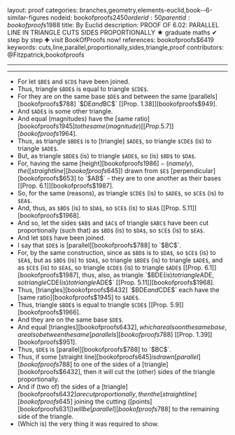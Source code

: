 layout: proof
categories: branches,geometry,elements-euclid,book--6-similar-figures
nodeid: bookofproofs$2450
orderid: 50
parentid: bookofproofs$1988
title: By Euclid
description: PROOF OF 6.02: PARALLEL LINE IN TRIANGLE CUTS SIDES PROPORTIONALLY &#9733; graduate maths &#10004; step by step &#10010; visit BookOfProofs now!
references: bookofproofs$6419
keywords: cuts,line,parallel,proportionally,sides,triangle,proof
contributors: @Fitzpatrick,bookofproofs

---


---



* For let `$BE$` and `$CD$` have been joined.
* Thus, triangle `$BDE$` is equal to triangle `$CDE$`.
* For they are on the same base `$DE$` and between the same [parallels][bookofproofs$788] `$DE$` and `$BC$` [[Prop. 1.38]][bookofproofs$949].
* And `$ADE$` is some other triangle.
* And equal (magnitudes) have the [same ratio][bookofproofs$1945] to the same (magnitude) [[Prop. 5.7]][bookofproofs$1964].
* Thus, as triangle `$BDE$` is to [triangle] `$ADE$`, so triangle `$CDE$` (is) to triangle `$ADE$`.
* But, as triangle `$BDE$` (is) to triangle `$ADE$`, so (is) `$BD$` to `$DA$`.
* For, having the same [height][bookofproofs$1986] - (namely), the ([straight line][bookofproofs$645]) drawn from `$E$` [perpendicular][bookofproofs$653] to `$AB$` - they are to one another as their bases [[Prop. 6.1]][bookofproofs$1987].
* So, for the same (reasons), as triangle `$CDE$` (is) to `$ADE$`, so `$CE$` (is) to `$EA$`.
* And, thus, as `$BD$` (is) to `$DA$`, so `$CE$` (is) to `$EA$` [[Prop. 5.11]][bookofproofs$1968].
* And so, let the sides `$AB$` and `$AC$` of triangle `$ABC$` have been cut proportionally (such that) as `$BD$` (is) to `$DA$`, so `$CE$` (is) to `$EA$`.
* And let `$DE$` have been joined.
* I say that `$DE$` is [parallel][bookofproofs$788] to `$BC$`.
* For, by the same construction, since as `$BD$` is to `$DA$`, so `$CE$` (is) to `$EA$`, but as `$BD$` (is) to `$DA$`, so triangle `$BDE$` (is) to triangle `$ADE$`, and as `$CE$` (is) to `$EA$`, so triangle `$CDE$` (is) to triangle `$ADE$` [[Prop. 6.1]][bookofproofs$1987], thus, also, as triangle `$BDE$` (is) to triangle `$ADE$`, so triangle `$CDE$` (is) to triangle `$ADE$` [[Prop. 5.11]][bookofproofs$1968].
* Thus, [triangles][bookofproofs$6432] `$BDE$` and `$CDE$` each have the [same ratio][bookofproofs$1945] to `$ADE$`.
* Thus, triangle `$BDE$` is equal to triangle `$CDE$` [[Prop. 5.9]][bookofproofs$1966].
* And they are on the same base `$DE$`.
* And equal [triangles][bookofproofs$6432], which are also on the same base, are also between the same [parallels][bookofproofs$788] [[Prop. 1.39]][bookofproofs$951].
* Thus, `$DE$` is [parallel][bookofproofs$788] to `$BC$`.
* Thus, if some [straight line][bookofproofs$645] is drawn [parallel][bookofproofs$788] to one of the sides of a [triangle][bookofproofs$6432], then it will cut the (other) sides of the triangle proportionally.
* And if (two of) the sides of a [triangle][bookofproofs$6432] are cut proportionally, then the [straight line][bookofproofs$645] joining the cutting ([points][bookofproofs$631]) will be [parallel][bookofproofs$788] to the remaining side of the triangle.
* (Which is) the very thing it was required to show.
